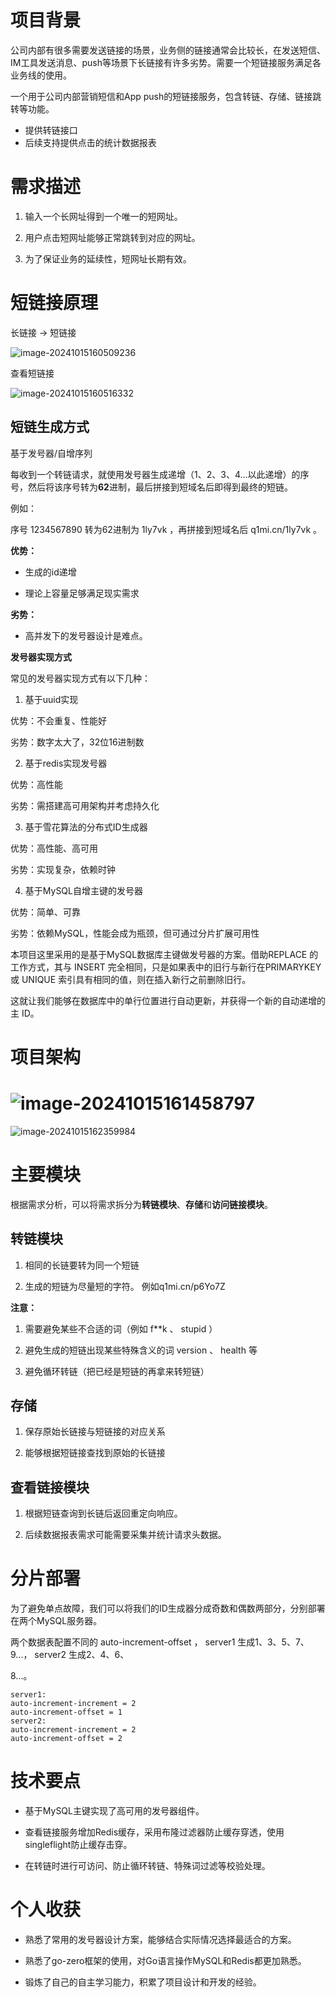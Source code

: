 
# 项目背景

公司内部有很多需要发送链接的场景，业务侧的链接通常会⽐较⻓，在发送短信、IM⼯具发送消息、push等场景下⻓链接有许多劣势。需要⼀个短链接服务满⾜各业务线的使⽤。

⼀个⽤于公司内部营销短信和App push的短链接服务，包含转链、存储、链接跳转等功能。

- 提供转链接口
- 后续⽀持提供点击的统计数据报表

# 需求描述

1. 输⼊⼀个⻓⽹址得到⼀个唯⼀的短⽹址。

2. ⽤户点击短⽹址能够正常跳转到对应的⽹址。

3. 为了保证业务的延续性，短⽹址⻓期有效。

# **短链接原理**

⻓链接 → 短链接

![image-20241015160509236](https://s2.loli.net/2024/10/15/QVUGSFmw5jAd8pC.png)

查看短链接

![image-20241015160516332](https://s2.loli.net/2024/10/15/CHt3igJ7TnXb65E.png)

## 短链生成方式

基于发号器/自增序列

每收到⼀个转链请求，就使⽤发号器⽣成递增（1、2、3、4...以此递增）的序号，然后将该序号转为**62**进制，最后拼接到短域名后即得到最终的短链。

例如：

序号 1234567890 转为62进制为 1ly7vk ，再拼接到短域名后 q1mi.cn/1ly7vk 。

**优势：**

- ⽣成的id递增

- 理论上容量⾜够满⾜现实需求

**劣势：**

- ⾼并发下的发号器设计是难点。



**发号器实现⽅式**

常⻅的发号器实现⽅式有以下⼏种：

1. 基于uuid实现

优势：不会重复、性能好

劣势：数字太⼤了，32位16进制数

2. 基于redis实现发号器

优势：⾼性能

劣势：需搭建⾼可⽤架构并考虑持久化

3. 基于雪花算法的分布式ID⽣成器

优势：⾼性能、⾼可⽤

劣势：实现复杂，依赖时钟

4. 基于MySQL⾃增主键的发号器

优势：简单、可靠

劣势：依赖MySQL，性能会成为瓶颈，但可通过分⽚扩展可⽤性





本项目这⾥采⽤的是基于MySQL数据库主键做发号器的⽅案。借助REPLACE 的⼯作⽅式，其与 INSERT 完全相同，只是如果表中的旧⾏与新⾏在PRIMARYKEY 或 UNIQUE 索引具有相同的值，则在插⼊新⾏之前删除旧⾏。

这就让我们能够在数据库中的单⾏位置进⾏⾃动更新，并获得⼀个新的⾃动递增的主 ID。

# 项目架构

# ![image-20241015161458797](https://s2.loli.net/2024/10/15/HvxmF3G5DiEKaWU.png)

![image-20241015162359984](https://s2.loli.net/2024/10/15/2sZlhUf1CWHztGo.png)

# 主要模块

根据需求分析，可以将需求拆分为**转链模块**、**存储**和**访问链接模块**。

## **转链模块**

1. 相同的⻓链要转为同⼀个短链

2. ⽣成的短链为尽量短的字符。 例如q1mi.cn/p6Yo7Z

**注意：**

1. 需要避免某些不合适的词（例如 f**k 、 stupid ）

2. 避免⽣成的短链出现某些特殊含义的词 version 、 health 等

3. 避免循环转链（把已经是短链的再拿来转短链）

## **存储**

1. 保存原始⻓链接与短链接的对应关系

2. 能够根据短链接查找到原始的⻓链接

## **查看链接模块**

1. 根据短链查询到⻓链后返回重定向响应。

2. 后续数据报表需求可能需要采集并统计请求头数据。

# 分片部署

为了避免单点故障，我们可以将我们的ID⽣成器分成奇数和偶数两部分，分别部署在两个MySQL服务器。

两个数据表配置不同的 auto-increment-offset ， server1 ⽣成1、3、5、7、9...， server2 ⽣成2、4、6、

8...。

```
server1:
auto-increment-increment = 2
auto-increment-offset = 1
server2:
auto-increment-increment = 2
auto-increment-offset = 2
```

# 技术要点

- 基于MySQL主键实现了高可用的发号器组件。

- 查看链接服务增加Redis缓存，采⽤布隆过滤器防⽌缓存穿透，使用singleflight防⽌缓存击穿。

- 在转链时进⾏可访问、防⽌循环转链、特殊词过滤等校验处理。

# 个人收获

- 熟悉了常⽤的发号器设计⽅案，能够结合实际情况选择最适合的⽅案。

- 熟悉了go-zero框架的使⽤，对Go语⾔操作MySQL和Redis都更加熟悉。

- 锻炼了⾃⼰的⾃主学习能⼒，积累了项⽬设计和开发的经验。